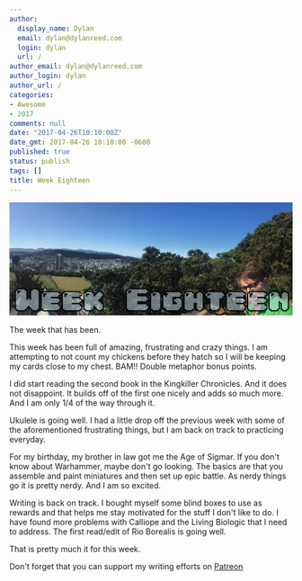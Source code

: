 ```yaml
---
author:
  display_name: Dylan
  email: dylan@dylanreed.com
  login: dylan
  url: /
author_email: dylan@dylanreed.com
author_login: dylan
author_url: /
categories:
- Awesome
- 2017
comments: null
date: "2017-04-26T10:10:00Z"
date_gmt: 2017-04-26 10:10:00 -0600
published: true
status: publish
tags: []
title: Week Eighteen
---
```

![Week Six - Dylan looking insane at the end of a panoramic of Wellington NZ](https://raw.githubusercontent.com/dylanreed/dylan.blog/gh-pages/images/weekly-blog/Weekly-Blog-Post-Eighteen.jpg)

The week that has been. 

This week has been full of amazing, frustrating and crazy things. I am attempting to not count my chickens before they hatch so I will be keeping my cards close to my chest. BAM!! Double metaphor bonus points.

I did start reading the second book in the Kingkiller Chronicles. And it does not disappoint. It builds off of the first one nicely and adds so much more. And I am only 1/4 of the way through it. 

Ukulele is going well. I had a little drop off the previous week with some of the aforementioned frustrating things, but I am back on track to practicing everyday. 

For my birthday, my brother in law got me the Age of Sigmar. If you don't know about Warhammer, maybe don't go looking. The basics are that you assemble and paint miniatures and then set up epic battle. As nerdy things go it is pretty nerdy. And I am so excited.

Writing is back on track. I bought myself some blind boxes to use as rewards and that helps me stay motivated for the stuff I don't like to do. I have found more problems with Calliope and the Living Biologic that I need to address. The first read/edit of Rio Borealis is going well. 

That is pretty much it for this week. 

Don't forget that you can support my writing efforts on [Patreon](https://www.patreon.com/dylanreed)
